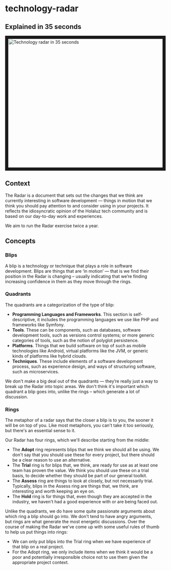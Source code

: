 # technology-radar

## Explained in 35 seconds

<a href="http://www.youtube.com/watch?feature=player_embedded&v=hRqnd_QPvFA
" target="_blank"><img src="http://img.youtube.com/vi/hRqnd_QPvFA/0.jpg" 
alt="Technology radar in 35 seconds" width="640" height="420" border="10" /></a>

## Context

The Radar is a document that sets out the changes that we think are currently interesting in software development — things in motion that we think you should pay attention to and consider using in your projects. It reflects the idiosyncratic opinion of the Holaluz tech community and is based on our day-to-day work and experiences.

We aim to run the Radar exercise twice a year.

## Concepts

### Blips

A blip is a technology or technique that plays a role in software development. Blips are things that are ‘in motion’ — that is we find their position in the Radar is changing – usually indicating that we’re finding increasing confidence in them as they move through the rings.

### Quadrants

The quadrants are a categorization of the type of blip:
  - **Programming Languages and Frameworks**. This section is self-descriptive, it includes the programming languages we use like PHP and frameworks like Symfony.
  - **Tools**. These can be components, such as databases, software development tools, such as versions control systems; or more generic categories of tools, such as the notion of polyglot persistence.
  - **Platforms**. Things that we build software on top of such as mobile technologies like Android, virtual platforms like the JVM, or generic kinds of platforms like hybrid clouds.
  - **Techniques**. These include elements of a software development process, such as experience design, and ways of structuring software, such as microservices.

We don't make a big deal out of the quadrants — they’re really just a way to break up the Radar into topic areas. We don't think it's important which quadrant a blip goes into, unlike the rings – which generate a lot of discussion.

### Rings

The metaphor of a radar says that the closer a blip is to you, the sooner it will be on top of you. Like most metaphors, you can't take it too seriously, but there's an essential sense to it.

Our Radar has four rings, which we'll describe starting from the middle:

- The **Adopt** ring represents blips that we think we should all be using. We don't say that you should use these for every project, but there should be a clear reason to use an alternative.
- The **Trial** ring is for blips that, we think, are ready for use as at least one team has proven the value. We think you should use these on a trial basis, to decide whether they should be part of our general toolkit. 
- The **Assess** ring are things to look at closely, but not necessarily trial. Typically, blips in the Assess ring are things that, we think, are interesting and worth keeping an eye on.
- The **Hold** ring is for things that, even though they are accepted in the industry, we haven't had a good experience with or are being faced out. 

Unlike the quadrants, we do have some quite passionate arguments about which ring a blip should go into. We don't tend to have angry arguments, but rings are what generate the most energetic discussions. Over the course of making the Radar we've come up with some useful rules of thumb to help us put things into rings:
- We can only put blips into the Trial ring when we have experience of that blip on a real project. 
- For the Adopt ring, we only include items when we think it would be a poor and potentially irresponsible choice not to use them given the appropriate project context.
